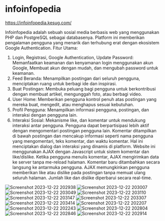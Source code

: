 # infoinfopedia
https://infoinfopedia.kesug.com/

Infoinfopedia adalah sebuah sosial media berbasis web yang menggunakan PHP dan PostgreSQL sebagai databasenya. Platform ini memberikan pengalaman pengguna yang menarik dan terhubung erat dengan ekosistem Google Authentication.
Fitur Utama:
1. Login, Registrasi, Google Authentication, Update Password: Memanfaatkan keamanan dan kenyamanan login menggunakan akun Google, Membuat akun dengan mudah, dan mengubah password untuk keamanan.
2. Feed Beranda: Menampilkan postingan dari seluruh pengguna, menciptakan ruang untuk berbagi ide dan inspirasi.
3. Buat Postingan: Membuka peluang bagi pengguna untuk berkontribusi dengan membuat artikel, mengunggah foto, atau berbagi video.
4. User Home: Memberikan pengguna kontrol penuh atas postingan yang mereka buat, mengedit, atau menghapus sesuai kebutuhan.
5. Profil Pengguna: Menampilkan informasi pengguna, postingan, dan interaksi dengan pengguna lain.
6. Interaksi Sosial: Mekanisme like, dan komentar untuk mendukung interaksi antar pengguna. Pengguna dapat berpartisipasi lebih aktif dengan mengomentari postingan pengguna lain. Komentar ditampilkan di bawah postingan dan mencakup informasi seperti nama pengguna yang mengomentari, teks komentar, dan waktu komentar. Hal ini menciptakan dialog dan interaksi yang dinamis di platform. Website ini menggunakan AJAX dengan Javascript untuk sistem komentar dan like/dislike. Ketika pengguna menulis komentar, AJAX mengirimkan data ke server tanpa me-reload halaman. Komentar baru ditambahkan secara langsung ke antarmuka pengguna. AJAX memungkinkan pengguna memberikan like atau dislike pada postingan tanpa memuat ulang seluruh halaman. Jumlah like dan dislike diperbarui secara real-time.


![Screenshot 2023-12-22 202938](https://github.com/TriSatria-054/infoinfopedia/assets/69002190/7da245c8-4402-408a-ada9-7379d84b692e)
![Screenshot 2023-12-22 203007](https://github.com/TriSatria-054/infoinfopedia/assets/69002190/5a049306-5921-4d64-a8cb-d0a2b9705113)
![Screenshot 2023-12-22 203049](https://github.com/TriSatria-054/infoinfopedia/assets/69002190/8312f2a7-04ef-437b-b9b8-5da77ed4c10b)
![Screenshot 2023-12-22 203110](https://github.com/TriSatria-054/infoinfopedia/assets/69002190/2eca452c-b053-4206-875c-a1ea14b96386)
![Screenshot 2023-12-22 203147](https://github.com/TriSatria-054/infoinfopedia/assets/69002190/5b810f1b-d54e-4070-bc54-db87b660aec3)
![Screenshot 2023-12-22 203307](https://github.com/TriSatria-054/infoinfopedia/assets/69002190/183539a3-9759-4ea6-930a-801c735de4e8)
![Screenshot 2023-12-22 203414](https://github.com/TriSatria-054/infoinfopedia/assets/69002190/38e261a3-a5c7-4b76-af4b-7f0b93e1057b)
![Screenshot 2023-12-22 202207](https://github.com/TriSatria-054/infoinfopedia/assets/69002190/669da1f0-d0d0-4163-9edb-9b177a7add6e)
![Screenshot 2023-12-22 202243](https://github.com/TriSatria-054/infoinfopedia/assets/69002190/6f7ae77b-fdba-418a-8c6e-4baaefe7c89d)
![Screenshot 2023-12-22 202804](https://github.com/TriSatria-054/infoinfopedia/assets/69002190/3ea94903-b3a2-49b7-9d9c-b8d6ce9fca29)
![Screenshot 2023-12-22 202846](https://github.com/TriSatria-054/infoinfopedia/assets/69002190/c8cadffa-2a49-40bf-84e6-b21a3e3795db)
![Screenshot 2023-12-22 202914](https://github.com/TriSatria-054/infoinfopedia/assets/69002190/d65c8ed5-3565-4759-bf2d-3242ad24dec9)
